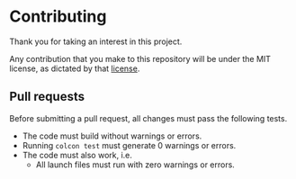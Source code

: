 # Contributing

Thank you for taking an interest in this project.

Any contribution that you make to this repository will
be under the MIT license, as dictated by that
[license](https://opensource.org/licenses/MIT).

## Pull requests

Before submitting a pull request, all changes must pass the following tests.

* The code must build without warnings or errors.
* Running `colcon test` must generate 0 warnings or errors.
* The code must also work, i.e.
  * All launch files must run with zero warnings or errors.
